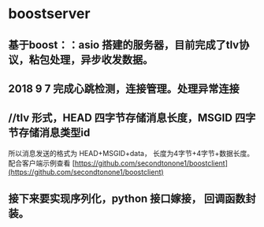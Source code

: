 # boostserver
## 基于boost：：asio 搭建的服务器，目前完成了tlv协议，粘包处理，异步收发数据。
## 2018 9 7 完成心跳检测，连接管理。处理异常连接
## //tlv 形式，HEAD 四字节存储消息长度，MSGID 四字节存储消息类型id 
所以消息发送的格式为 HEAD+MSGID+data， 长度为4字节+4字节+数据长度。配合客户端示例查看 [https://github.com/secondtonone1/boostclient](https://github.com/secondtonone1/boostclient)
## 接下来要实现序列化，python 接口嫁接， 回调函数封装。

